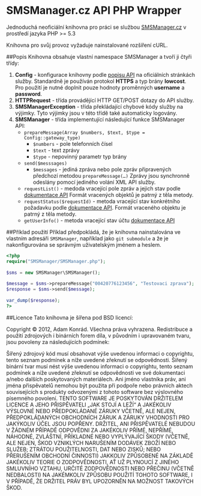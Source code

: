# SMSManager.cz API PHP Wrapper
Jednoduchá neoficiální knihovna pro práci se službou [SMSManager.cz](http://www.smsmanager.cz/) v prostředí jazyka PHP >= 5.3

Knihovna pro svůj provoz vyžaduje nainstalované rozšíření cURL.

##Popis
Knihovna obsahuje vlastní namespace SMSManager a tvoří ji čtyři třídy:

1. **Config** - konfigurace knihovny podle [popisu API](http://smsmanager.cz/api/) na oficiálních stránkách služby. Standardně je používán protokol **HTTPS** a typ brány **lowcost**. Pro použití je nutné doplnit pouze hodnoty proměnných **username** a **password**.
2. **HTTPRequest** - třída provádějící HTTP GET/POST dotazy do API služby.
3. **SMSManagerException** - třída překládající chybové kódy služby na výjimky. Tyto výjimky jsou v této třídě také automaticky logovány.
4. **SMSManager** - třída implementující následující funkce SMSManager API:
	* `prepareMessage(Array $numbers, $text, $type = Config::gateway_type)`
		* `$numbers` - pole telefonních čísel
		* `$text` - text zprávy
		* `$type` - nepovinný parametr typ brány	
	* `send($messsages)`
		* `$messages` - jediná zpráva nebo pole zpráv připravených předchozí metodou `prepareMessage(…)` Zprávy jsou synchronně odeslány pomocí jediného volání XML API služby.
	* `requestList()` - medoda vracející pole zpráv a jejich stav podle [dokumentace API](http://smsmanager.cz/api/http/#requestlist) Formát vracených objektů je patrný z těla metody.
	* `requestStatus($requestId)` - metoda vracející stav konkrétního požadavku podle [dokumentace API](http://smsmanager.cz/api/http/#requeststatus). Formát vraceného objektu je patrný z těla metody.
	* `getUserInfo()` - metoda vracející stav účtu [dokumentace API](http://smsmanager.cz/api/http/#getuserinfo)
	
##Příklad použití
Příklad předpokládá, že je knihovna nainstalována ve vlastním adresáři `SMSManager`, například jako `git submodule` a že je nakonfigurována se správným uživatelským jménem a heslem.

```php
<?php
require("SMSManager/SMSManager.php");
	
$sms = new SMSManager\SMSManager();
	
$message = $sms->prepareMessage("00420776123456", "Testovaci zprava");
$response = $sms->send($message);
	
var_dump($response);
?>
```

##Licence
Tato knihovna je šířena pod BSD licencí:

Copyright © 2012, Adam Konrád. Všechna práva vyhrazena.
Redistribuce a použití zdrojových i binárních forem díla, v původním i upravovaném tvaru, jsou povoleny za následujících podmínek:

Šířený zdrojový kód musí obsahovat výše uvedenou informaci o copyrightu, tento seznam podmínek a níže uvedené zřeknutí se odpovědnosti.
Šířený binární tvar musí nést výše uvedenou informaci o copyrightu, tento seznam podmínek a níže uvedené zřeknutí se odpovědnosti ve své dokumentaci a/nebo dalších poskytovaných materiálech.
Ani jméno vlastníka práv, ani jména přispěvatelů nemohou být použita při podpoře nebo právních aktech souvisejících s produkty odvozenými z tohoto software bez výslovného písemného povolení.
TENTO SOFTWARE JE POSKYTOVÁN DRŽITELEM LICENCE A JEHO PŘISPĚVATELI „JAK STOJÍ A LEŽÍ“ A JAKÉKOLIV VÝSLOVNÉ NEBO PŘEDPOKLÁDANÉ ZÁRUKY VČETNĚ, ALE NEJEN, PŘEDPOKLÁDANÝCH OBCHODNÍCH ZÁRUK A ZÁRUKY VHODNOSTI PRO JAKÝKOLIV ÚČEL JSOU POPŘENY. DRŽITEL, ANI PŘISPĚVATELÉ NEBUDOU V ŽÁDNÉM PŘÍPADĚ ODPOVĚDNI ZA JAKÉKOLIV PŘÍMÉ, NEPŘÍMÉ, NÁHODNÉ, ZVLÁŠTNÍ, PŘÍKLADNÉ NEBO VYPLÝVAJÍCÍ ŠKODY (VČETNĚ, ALE NEJEN, ŠKOD VZNIKLÝCH NARUŠENÍM DODÁVEK ZBOŽÍ NEBO SLUŽEB; ZTRÁTOU POUŽITELNOSTI, DAT NEBO ZISKŮ; NEBO PŘERUŠENÍM OBCHODNÍ ČINNOSTI) JAKKOLIV ZPŮSOBENÉ NA ZÁKLADĚ JAKÉKOLIV TEORIE O ZODPOVĚDNOSTI, AŤ UŽ PLYNOUCÍ Z JINÉHO SMLUVNÍHO VZTAHU, URČITÉ ZODPOVĚDNOSTI NEBO PŘEČINU (VČETNĚ NEDBALOSTI) NA JAKÉMKOLIV ZPŮSOBU POUŽITÍ TOHOTO SOFTWARE, I V PŘÍPADĚ, ŽE DRŽITEL PRÁV BYL UPOZORNĚN NA MOŽNOST TAKOVÝCH ŠKOD.
